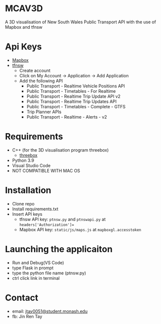 # MCAV3D
A 3D visualisation of New South Wales Public Transport API with the use of Mapbox and tfnsw


# Api Keys
* [Mapbox](https://www.mapbox.com/)
* [tfnsw](https://opendata.transport.nsw.gov.au/)
  * Create account
  * Click on My Account -> Application -> Add Application 
  * Add the following API
    * Public Transport - Realtime Vehicle Positions API
    * Public Transport - Timetables - For Realtime
    * Public Transport - Realtime Trip Update API v2
    * Public Transport - Realtime Trip Updates API
    * Public Transport - Timetables - Complete - GTFS
    * Trip Planner APIs
    * Public Transport - Realtime - Alerts - v2

# Requirements 
* C++ (for the 3D visualisation program threebox)
  * [threebox](https://github.com/peterqliu/threebox)
* Python 3.9
* Visual Studio Code 
* NOT COMPATIBLE WITH MAC OS  

# Installation
* Clone repo 
* Install requirements.txt
* Insert API keys 
  * tfnsw API key: `ptnsw.py` and `ptnswapi.py` at `headers['Authorization']=`
  * Mapbox API key: `static/js/maps.js` at `mapboxgl.accesstoken`

# Launching the applicaiton
* Run and Debug(VS Code) 
* type Flask in prompt
* type the python file name (ptnsw.py)
* ctrl click link in terminal 

# Contact 
* email: jtay0051@student.monash.edu
* fb: Jin Ren Tay 
